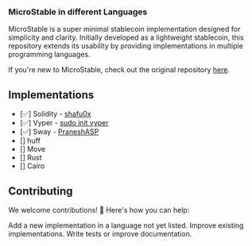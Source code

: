 ### MicroStable in different Languages

MicroStable is a super minimal stablecoin implementation designed for simplicity and clarity. Initially developed as a lightweight stablecoin, this repository extends its usability by providing implementations in multiple programming languages.

If you're new to MicroStable, check out the original repository [here](https://github.com/shafu0x/MicroStable/tree/main).

## Implementations

- [✅] Solidity - [shafu0x](https://x.com/shafu0x)
- [✅] Vyper - [sudo init vyper](https://x.com/big_tech_sux)
- [✅] Sway - [PraneshASP](https://x.com/0xasp_)
- [] huff
- [] Move
- [] Rust
- [] Cairo

## Contributing

We welcome contributions! 🎉 Here's how you can help:

Add a new implementation in a language not yet listed.
Improve existing implementations.
Write tests or improve documentation.